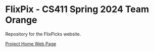 # FlixPix - CS411 Spring 2024 Team Orange
Repository for the FlixPicks website.
 
 [Project Home Web Page](https://www.cs.odu.edu/~411orang/)

